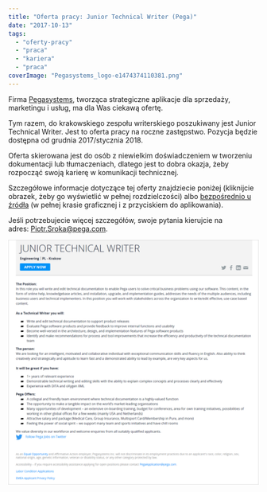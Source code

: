 ```yaml
---
title: "Oferta pracy: Junior Technical Writer (Pega)"
date: "2017-10-13"
tags:
  - "oferty-pracy"
  - "praca"
  - "kariera"
  - "praca"
coverImage: "Pegasystems_logo-e1474374110381.png"
---
```


Firma [Pegasystems](https://www.pega.com/), tworząca strategiczne aplikacje dla
sprzedaży, marketingu i usług, ma dla Was ciekawą ofertę.

Tym razem, do krakowskiego zespołu writerskiego poszukiwany jest Junior
Technical Writer. Jest to oferta pracy na roczne zastępstwo. Pozycja będzie
dostępna od grudnia 2017/stycznia 2018.

Oferta skierowana jest do osób z niewielkim doświadczeniem w tworzeniu
dokumentacji lub tłumaczeniach, dlatego jest to dobra okazja, żeby rozpocząć
swoją karierę w komunikacji technicznej.

Szczegółowe informacje dotyczące tej oferty znajdziecie poniżej (kliknijcie
obrazek, żeby go wyświetlić w pełnej rozdzielczości)
albo [bezpośrednio u źródła](https://www.pega.com/about/careers/engineering/junior-technical-writer) (w
pełnej krasie graficznej i z przyciskiem do aplikowania).

Jeśli potrzebujecie więcej szczegółów, swoje pytania kierujcie na
adres: [Piotr.Sroka@pega.com](mailto:Piotr.Sroka@pega.com).

[![](images/pega-junior-tech-writer.png)](http://techwriter.pl/wp-content/uploads/2017/10/pega-junior-tech-writer.png)
